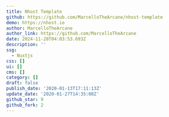 ```yaml
---
title: Nhost Template
github: https://github.com/MarcelloTheArcane/nhost-template
demo: https://nhost.io
author: MarcelloTheArcane
author_link: https://github.com/MarcelloTheArcane
date: 2024-11-28T04:03:53.693Z
description: ''
ssg:
  - Nuxtjs
css: []
ui: []
cms: []
category: []
draft: false
publish_date: '2020-01-13T17:11:13Z'
update_date: '2020-01-27T14:35:08Z'
github_star: 9
github_fork: 2
---
```

